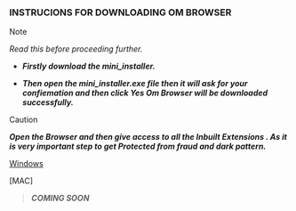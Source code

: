 ### INSTRUCIONS FOR DOWNLOADING  OM BROWSER

> [!NOTE]
> *Read this before proceeding further.*
- ***Firstly download the mini_installer.***
+ ***Then open the mini_installer.exe file then it will ask for your confiemation and then click Yes Om Browser will be downloaded successfully.***

> [!CAUTION]
> ***Open the Browser and then give access to all the Inbuilt Extensions . As it is very important step to get Protected from fraud and dark pattern.***
  
[Windows](mini_installer.exe)

[MAC]
> ***COMING SOON***
